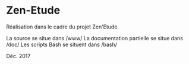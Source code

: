 # Zen-Etude
Réalisation dans le cadre du projet Zen'Etude.


La source se situe dans /www/
La documentation partielle se situe dans /doc/
Les scripts Bash se situent dans /bash/


Déc. 2017
